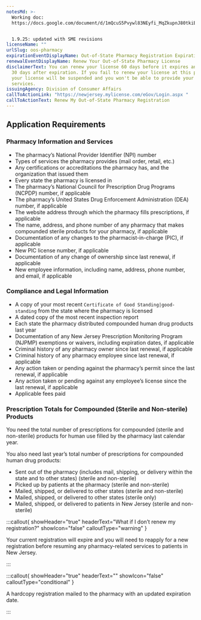 ```yaml
---
notesMd: >-
  Working doc:
  https://docs.google.com/document/d/1mQcuS5Pvywl83NEyfi_MqZkupnJ80tkiBDffHS-r-nA/edit?tab=t.0


  1.9.25: updated with SME revisions
licenseName: ""
urlSlug: oos-pharmacy
expirationEventDisplayName: Out-of-State Pharmacy Registration Expiration
renewalEventDisplayName: Renew Your Out-of-State Pharmacy License
disclaimerText: You can renew your license 60 days before it expires and up to
  30 days after expiration. If you fail to renew your license at this point,
  your license will be suspended and you won't be able to provide your licensed
  services.
issuingAgency: Division of Consumer Affairs
callToActionLink: "https://newjersey.mylicense.com/eGov/Login.aspx "
callToActionText: Renew My Out-of-State Pharmacy Registration
---
```

## Application Requirements

### Pharmacy Information and Services

* The pharmacy’s National Provider Identifier (NPI) number
* Types of services the pharmacy provides (mail order, retail, etc.)
* Any certifications or accreditations the pharmacy has, and the organization that issued them
* Every state the pharmacy is licensed in 
* The pharmacy’s National Council for Prescription Drug Programs (NCPDP) number, if applicable 
* The pharmacy’s United States Drug Enforcement Administration (DEA) number, if applicable 
* The website address through which the pharmacy fills prescriptions, if applicable
* The name, address, and phone number of any pharmacy that makes compounded sterile products for your pharmacy, if applicable
* Documentation of any changes to the pharmacist-in-charge (PIC), if applicable
* New PIC license number, if applicable
* Documentation of any change of ownership since last renewal, if applicable
* New employee information, including name, address, phone number, and email, if applicable

### Compliance and Legal Information

* A copy of your most recent `Certificate of Good Standing|good-standing` from the state where the pharmacy is licensed
* A dated copy of the most recent inspection report
* Each state the pharmacy distributed compounded human drug products last year
* Documentation of any New Jersey Prescription Monitoring Program (NJPMP) exemptions or waivers, including expiration dates, if applicable
* Criminal history of any pharmacy owner since last renewal, if applicable
* Criminal history of any pharmacy employee since last renewal, if applicable
* Any action taken or pending against the pharmacy’s permit since the last renewal, if applicable
* Any action taken or pending against any employee’s license since the last renewal, if applicable
* Applicable fees paid

### Prescription Totals for Compounded (Sterile and Non-sterile) Products

You need the total number of prescriptions for compounded (sterile and non-sterile) products for human use filled by the pharmacy last calendar year.

You also need last year’s total number of prescriptions for compounded human drug products:

* Sent out of the pharmacy (includes mail, shipping, or delivery within the state and to other states) (sterile and non-sterile)
* Picked up by patients at the pharmacy (sterile and non-sterile)
* Mailed, shipped, or delivered to other states (sterile and non-sterile)
* Mailed, shipped, or delivered to other states (sterile only)
* Mailed, shipped, or delivered to patients in New Jersey (sterile and non-sterile)

:::callout{ showHeader="true" headerText="What if I don’t renew my registration?" showIcon="false" calloutType="warning" }

Your current registration will expire and you will need to reapply for a new registration before resuming any pharmacy-related services to patients in New Jersey.

:::

:::callout{ showHeader="true" headerText="" showIcon="false" calloutType="conditional" }

A hardcopy registration mailed to the pharmacy with an updated expiration date.

:::
